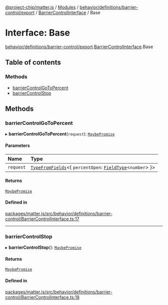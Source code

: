 [@project-chip/matter.js](../README.md) / [Modules](../modules.md) / [behavior/definitions/barrier-control/export](../modules/behavior_definitions_barrier_control_export.md) / [BarrierControlInterface](../modules/behavior_definitions_barrier_control_export.BarrierControlInterface.md) / Base

# Interface: Base

[behavior/definitions/barrier-control/export](../modules/behavior_definitions_barrier_control_export.md).[BarrierControlInterface](../modules/behavior_definitions_barrier_control_export.BarrierControlInterface.md).Base

## Table of contents

### Methods

- [barrierControlGoToPercent](behavior_definitions_barrier_control_export.BarrierControlInterface.Base.md#barriercontrolgotopercent)
- [barrierControlStop](behavior_definitions_barrier_control_export.BarrierControlInterface.Base.md#barriercontrolstop)

## Methods

### barrierControlGoToPercent

▸ **barrierControlGoToPercent**(`request`): [`MaybePromise`](../modules/util_export.md#maybepromise)

#### Parameters

| Name | Type |
| :------ | :------ |
| `request` | [`TypeFromFields`](../modules/tlv_export.md#typefromfields)\<\{ `percentOpen`: [`FieldType`](tlv_export.FieldType.md)\<`number`\>  }\> |

#### Returns

[`MaybePromise`](../modules/util_export.md#maybepromise)

#### Defined in

[packages/matter.js/src/behavior/definitions/barrier-control/BarrierControlInterface.ts:17](https://github.com/project-chip/matter.js/blob/6d3b6a5d957d88a9231d6ecab4bb41f8133112be/packages/matter.js/src/behavior/definitions/barrier-control/BarrierControlInterface.ts#L17)

___

### barrierControlStop

▸ **barrierControlStop**(): [`MaybePromise`](../modules/util_export.md#maybepromise)

#### Returns

[`MaybePromise`](../modules/util_export.md#maybepromise)

#### Defined in

[packages/matter.js/src/behavior/definitions/barrier-control/BarrierControlInterface.ts:18](https://github.com/project-chip/matter.js/blob/6d3b6a5d957d88a9231d6ecab4bb41f8133112be/packages/matter.js/src/behavior/definitions/barrier-control/BarrierControlInterface.ts#L18)
